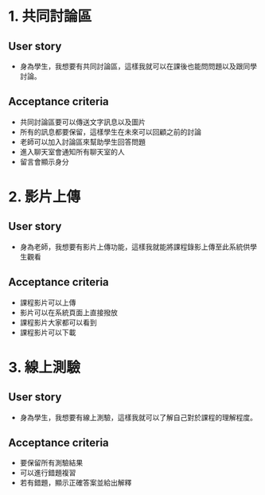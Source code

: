 # 1. 共同討論區
## User story
- 身為學生，我想要有共同討論區，這樣我就可以在課後也能問問題以及跟同學
討論。
## Acceptance criteria
- 共同討論區要可以傳送文字訊息以及圖片
- 所有的訊息都要保留，這樣學生在未來可以回顧之前的討論
- 老師可以加入討論區來幫助學生回答問題
- 進入聊天室會通知所有聊天室的人
- 留言會顯示身分

# 2. 影片上傳
## User story
- 身為老師，我想要有影片上傳功能，這樣我就能將課程錄影上傳至此系統供學生觀看
## Acceptance criteria
- 課程影片可以上傳
- 影片可以在系統頁面上直接撥放
- 課程影片大家都可以看到
- 課程影片可以下載

# 3. 線上測驗
## User story
- 身為學生，我想要有線上測驗，這樣我就可以了解自己對於課程的理解程度。
## Acceptance criteria
- 要保留所有測驗結果
- 可以進行錯題複習
- 若有錯題，顯示正確答案並給出解釋